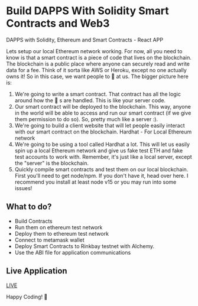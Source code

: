 # Build DAPPS With Solidity Smart Contracts and Web3
DAPPS with Solidity, Ethereum and Smart Contracts - React APP

Lets setup our local Ethereum network working. For now, all you need to know is that a smart contract is a piece of code that lives on the blockchain. The blockchain is a public place where anyone can securely read and write data for a fee. Think of it sorta like AWS or Heroku, except no one actually owns it!
So in this case, we want people to 👋 at us. The bigger picture here is:

1. We're going to write a smart contract. That contract has all the logic around how the 👋 s are handled. This is like your server code.
2. Our smart contract will be deployed to the blockchain. This way, anyone in the world will be able to access and run our smart contract (if we give them permission to do so). So, pretty much like a server :).
3. We're going to build a client website that will let people easily interact with our smart contract on the blockchain.
Hardhat - For Local Ethereum network
1. We're going to be using a tool called Hardhat a lot. This will let us easily spin up a local Ethereum network and give us fake test ETH and fake test accounts to work with. Remember, it's just like a local server, except the "server" is the blockchain.
2. Quickly compile smart contracts and test them on our local blockchain.
First you'll need to get node/npm. If you don't have it, head over here.
I recommend you install at least node v15 or you may run into some issues!

## What to do?

* Build Contracts
* Run them on ethereum test network
* Deploy them to ethereum test network
* Connect to metamask wallet
* Deploy  Smart Contracts to Rinkbay testnet with Alchemy.
* Use the ABI file for application communications

## Live Application

[LIVE](https://solidity-ethereum-smartcontract.apige.repl.co/)


Happy Coding! 💓
